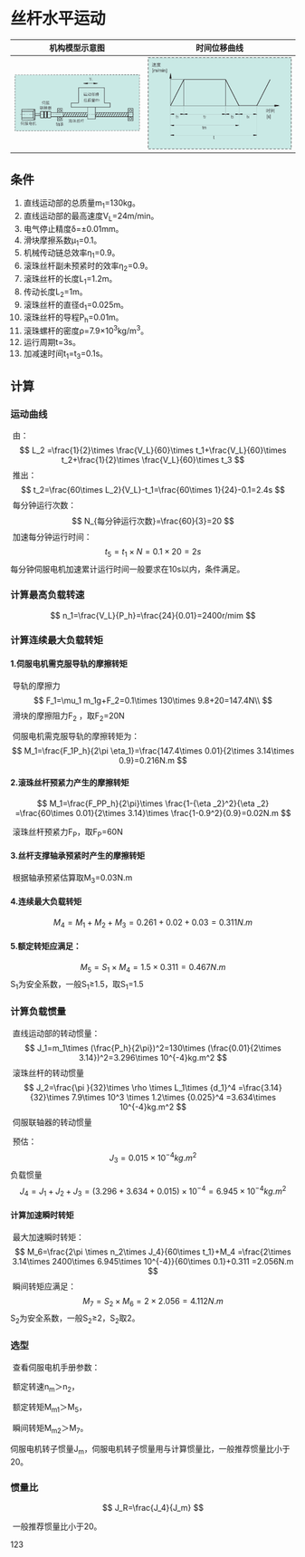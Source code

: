 # 丝杆水平运动

|                        机构模型示意图                        |              时间位移曲线               |
| :----------------------------------------------------------: | :-------------------------------------: |
| ![image-20250623143939511](static/image-20250623143939511.png) | ![](static/image-20250623144339619.png) |

## 条件

1. 直线运动部的总质量m<sub>1</sub>=130kg。
2. 直线运动部的最高速度V<sub>L</sub>=24m/min。
3. 电气停止精度δ=±0.01mm。
4. 滑块摩擦系数μ<sub>1</sub>=0.1。
5. 机械传动链总效率η<sub>1</sub>=0.9。
6. 滚珠丝杆副未预紧时的效率η<sub>2</sub>=0.9。
7. 滚珠丝杆的长度L<sub>1</sub>=1.2m。
8. 传动长度L<sub>2</sub>=1m。
9. 滚珠丝杆的直径d<sub>1</sub>=0.025m。
10. 滚珠丝杆的导程P<sub>h</sub>=0.01m。
11. 滚珠螺杆的密度ρ=7.9×10<sup>3</sup>kg/m<sup>3</sup>。
12. 运行周期t=3s。
13. 加减速时间t<sub>1</sub>=t<sub>3</sub>=0.1s。

## 计算

### 运动曲线

​	由：
$$
L_2
=\frac{1}{2}\times \frac{V_L}{60}\times t_1+\frac{V_L}{60}\times t_2+\frac{1}{2}\times \frac{V_L}{60}\times t_3
$$
​	推出：
$$
t_2=\frac{60\times L_2}{V_L}-t_1=\frac{60\times 1}{24}-0.1=2.4s
$$
​	每分钟运行次数：
$$
N_{每分钟运行次数}=\frac{60}{3}=20
$$
​	加速每分钟运行时间：
$$
t_5=t_1\times N =0.1\times 20=2s
$$
​		每分钟伺服电机加速累计运行时间一般要求在10s以内，条件满足。

### 计算最高负载转速

$$
n_1=\frac{V_L}{P_h}=\frac{24}{0.01}=2400r/mim
$$

### 计算连续最大负载转矩

#### 1.伺服电机需克服导轨的摩擦转矩

​	导轨的摩擦力
$$
F_1=\mu_1 m_1g+F_2=0.1\times 130\times 9.8+20=147.4N\\
$$
​		滑块的摩擦阻力F<sub>2</sub> ，取F<sub>2</sub>=20N

​	伺服电机需克服导轨的摩擦转矩为：
$$
M_1=\frac{F_1P_h}{2\pi \eta_1}=\frac{147.4\times 0.01}{2\times 3.14\times 0.9}=0.216N.m
$$

#### 2.滚珠丝杆预紧力产生的摩擦转矩

$$
M_1=\frac{F_PP_h}{2\pi}\times \frac{1-{\eta _2}^2}{\eta _2} =\frac{60\times 0.01}{2\times 3.14}\times \frac{1-0.9^2}{0.9}=0.02N.m
$$

​	滚珠丝杆预紧力F<sub>P</sub>，取F<sub>P</sub>=60N

#### 3.丝杆支撑轴承预紧时产生的摩擦转矩

​	根据轴承预紧估算取M<sub>3</sub>=0.03N.m

#### 4.连续最大负载转矩

$$
M_4=M_1+M_2+M_3=0.261+0.02+0.03=0.311N.m
$$

#### 5.额定转矩应满足：

$$
M_5=S_1\times M_4=1.5\times 0.311=0.467N.m
$$
​	S<sub>1</sub>为安全系数，一般S<sub>1</sub>≥1.5，取S<sub>1</sub>=1.5

### 计算负载惯量

​	直线运动部的转动惯量：
$$
J_1=m_1\times (\frac{P_h}{2\pi})^2=130\times (\frac{0.01}{2\times 3.14})^2=3.296\times  10^{-4}kg.m^2
$$
​	滚珠丝杆的转动惯量
$$
J_2=\frac{\pi }{32}\times \rho \times L_1\times {d_1}^4
=\frac{3.14}{32}\times 7.9\times 10^3 \times 1.2\times {0.025}^4
=3.634\times 10^{-4}kg.m^2
$$
​	伺服联轴器的转动惯量

​		预估：
$$
J_3=0.015\times 10^{-4}kg.m^2
$$
​	负载惯量
$$
J_4=J_1+J_2+J_3=(3.296+3.634+0.015)\times 10^{-4}=6.945\times 10^{-4}kg.m^2
$$

#### 计算加速瞬时转矩

​	最大加速瞬时转矩：
$$
M_6=\frac{2\pi \times n_2\times J_4}{60\times t_1}+M_4
=\frac{2\times 3.14\times 2400\times 6.945\times 10^{-4}}{60\times 0.1}+0.311
=2.056N.m
$$
​	瞬间转矩应满足：
$$
M_7=S_2\times M_6=2\times 2.056=4.112N.m
$$
​		S<sub>2</sub>为安全系数，一般S<sub>2</sub>≥2，S<sub>2</sub>取2。

### 选型

​	查看伺服电机手册参数：

​		额定转速n<sub>m</sub>＞n<sub>2</sub>，

​		额定转矩M<sub>m1</sub>＞M<sub>5</sub>，

​		瞬间转矩M<sub>m2</sub>＞M<sub>7</sub>。

​		伺服电机转子惯量J<sub>m</sub>，伺服电机转子惯量用与计算惯量比，一般推荐惯量比小于20。

### 惯量比

$$
J_R=\frac{J_4}{J_m}
$$

​	一般推荐惯量比小于20。



123



